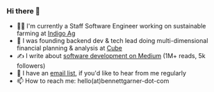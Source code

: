 ### Hi there 👋
- 🧑‍🌾 I'm currently a Staff Software Engineer working on sustainable farming at [Indigo Ag](https://www.indigoag.com/)
- 🔭 I was founding backend dev & tech lead doing multi-dimensional financial planning & analysis at [Cube](https://www.cubesoftware.com/)
- ✍️ I write about [software development on Medium](https://bennettgarner.medium.com/) (1M+ reads, 5k followers)
- 📧 I have an [email list](https://bennettgarner.ck.page/), if you'd like to hear from me regularly
- 📫 How to reach me: hello(at)bennettgarner-dot-com
